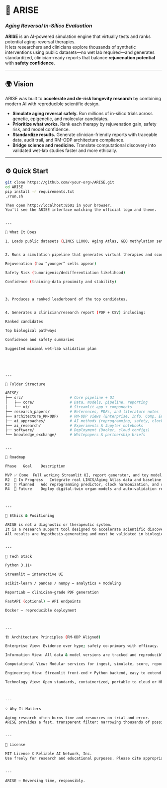 # 🧬 ARISE 
### *Aging Reversal In-Silico Evaluation*

**ARISE** is an AI-powered simulation engine that virtually tests and ranks potential aging-reversal therapies.  
It lets researchers and clinicians explore thousands of synthetic interventions using public datasets—no wet lab required—and generates standardized, clinician-ready reports that balance **rejuvenation potential** with **safety confidence**.

---

## 🌍 Vision

ARISE was built to **accelerate and de-risk longevity research** by combining modern AI with reproducible scientific design.

- **Simulate aging reversal safely.** Run millions of in-silico trials across genetic, epigenetic, and molecular candidates.  
- **Prioritize what works.** Rank each therapy by rejuvenation gain, safety risk, and model confidence.  
- **Standardize results.** Generate clinician-friendly reports with traceable data, audit trail, and RM-ODP architecture compliance.  
- **Bridge science and medicine.** Translate computational discovery into validated wet-lab studies faster and more ethically.

---

## ⚙️ Quick Start

```bash
git clone https://github.com/<your-org>/ARISE.git
cd ARISE
pip install -r requirements.txt
./run.sh

Then open http://localhost:8501 in your browser.
You’ll see the ARISE interface matching the official logo and theme.


---

🧩 What It Does

1. Loads public datasets (LINCS L1000, Aging Atlas, GEO methylation sets, Open Targets).


2. Runs a simulation pipeline that generates virtual therapies and scores them on:

Rejuvenation (how “younger” cells appear)

Safety Risk (tumorigenic/dedifferentiation likelihood)

Confidence (training-data proximity and stability)



3. Produces a ranked leaderboard of the top candidates.


4. Generates a clinician/research report (PDF + CSV) including:

Ranked candidates

Top biological pathways

Confidence and safety summaries

Suggested minimal wet-lab validation plan





---

🧱 Folder Structure

ARISE/
├── src/                     # Core pipeline + UI
│   ├── core/                # Data, models, pipeline, reporting
│   └── ui/                  # Streamlit app + components
├── research_papers/         # References, PDFs, and literature notes
├── architecture_RM-ODP/     # RM-ODP views (Enterprise, Info, Comp, Eng, Tech)
├── ai_approaches/           # AI methods (reprogramming, safety, clocks)
├── ai_research/             # Experiments & Jupyter notebooks
├── software/                # Deployment (Docker, cloud configs)
└── knowledge_exchange/      # Whitepapers & partnership briefs


---

🧠 Roadmap

Phase	Goal	Description

MVP	✅ Done	Full working Streamlit UI, report generator, and toy models
R2	🔄 In Progress	Integrate real LINCS/Aging Atlas data and baseline AI scorers
R3	🧩 Planned	Add reprogramming predictor, clock harmonization, and safety sentinel
R4	🚀 Future	Deploy digital-twin organ models and auto-validation reports



---

🧾 Ethics & Positioning

ARISE is not a diagnostic or therapeutic system.
It is a research support tool designed to accelerate scientific discovery, improve reproducibility, and reduce unnecessary animal testing.
All results are hypothesis-generating and must be validated in biological systems under proper regulatory oversight.


---

🧪 Tech Stack

Python 3.11+

Streamlit — interactive UI

scikit-learn / pandas / numpy — analytics + modeling

ReportLab — clinician-grade PDF generation

FastAPI (optional) — API endpoints

Docker — reproducible deployment



---

🏗️ Architecture Principles (RM-ODP Aligned)

Enterprise View: Evidence over hype; safety co-primary with efficacy.

Information View: All data & model versions are tracked and reproducible.

Computational View: Modular services for ingest, simulate, score, report, audit.

Engineering View: Streamlit front-end + Python backend, easy to extend.

Technology View: Open standards, containerized, portable to cloud or HPC.



---

💡 Why It Matters

Aging research often burns time and resources on trial-and-error.
ARISE provides a fast, transparent filter: narrowing thousands of possible interventions to the few that are most likely to succeed safely—turning hype into evidence.


---

📜 License

MIT License © Reliable AI Network, Inc.
Use freely for research and educational purposes. Please cite appropriately when publishing.


---

ARISE — Reversing time, responsibly.
